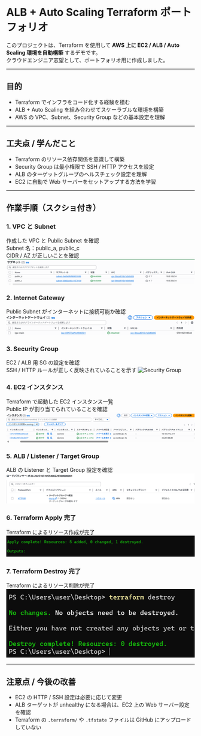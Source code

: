 # ALB + Auto Scaling Terraform ポートフォリオ

このプロジェクトは、Terraform を使用して **AWS 上に EC2 / ALB / Auto Scaling 環境を自動構築** するデモです。  
クラウドエンジニア志望として、ポートフォリオ用に作成しました。

---

## 目的
- Terraform でインフラをコード化する経験を積む
- ALB + Auto Scaling を組み合わせてスケーラブルな環境を構築
- AWS の VPC、Subnet、Security Group などの基本設定を理解

---

## 工夫点 / 学んだこと
- Terraform のリソース依存関係を意識して構築
- Security Group は最小権限で SSH / HTTP アクセスを設定
- ALB のターゲットグループのヘルスチェック設定を理解
- EC2 に自動で Web サーバーをセットアップする方法を学習

---

## 作業手順（スクショ付き）

### 1. VPC と Subnet
作成した VPC と Public Subnet を確認  
Subnet 名：public_a, public_c  
CIDR / AZ が正しいことを確認
![VPCとSubnet](images/vpc_subnet_overview.png)

### 2. Internet Gateway
Public Subnet がインターネットに接続可能か確認
![IGW](images/internet_gateway.png)

### 3. Security Group
EC2 / ALB 用 SG の設定を確認  
SSH / HTTP ルールが正しく反映されていることを示す
![Security Group](images/security_group.png)

### 4. EC2 インスタンス
Terraform で起動した EC2 インスタンス一覧  
Public IP が割り当てられていることを確認
![EC2](images/ec2_instances.png)

### 5. ALB / Listener / Target Group
ALB の Listener と Target Group 設定を確認
![ALB Listener](images/alb_listener.png)

### 6. Terraform Apply 完了
Terraform によるリソース作成が完了
![Apply Complete](images/terraform_apply_complete.png)

### 7. Terraform Destroy 完了
Terraform によるリソース削除が完了
![Destroy Complete](images/terraform_destroy_complete.png)

---

## 注意点 / 今後の改善
- EC2 の HTTP / SSH 設定は必要に応じて変更
- ALB ターゲットが unhealthy になる場合は、EC2 上の Web サーバー設定を確認
- Terraform の `.terraform/` や `.tfstate` ファイルは GitHub にアップロードしていない
